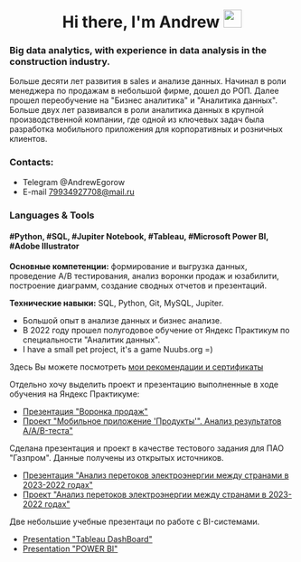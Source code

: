 <h1 align="center">Hi there, I'm Andrew
<img src="https://github.com/blackcater/blackcater/raw/main/images/Hi.gif" height="32"/></h1>

### Big data analytics, with experience in data analysis in the construction industry.
Больше десяти лет развития в sales и анализе данных. Начинал в роли менеджера по продажам в небольшой фирме, дошел до РОП. Далее прошел переобучение на "Бизнес аналитика" и "Аналитика данных".  Больше двух лет развивался в роли аналитика данных в крупной производственной компании, где одной из ключевых задач была разработка мобильного приложения для корпоративных и розничных клиентов.

### Сontacts:

- Telegram @AndrewEgorow
- E-mail   79934927708@mail.ru

### Languages & Tools
#### #Python, #SQL, #Jupiter Notebook, #Tableau, #Microsoft Power BI, #Adobe Illustrator

**Основные компетенции:** формирование и выгрузка данных, проведение А/В тестирования, анализ воронки продаж и юзабилити, построение диаграмм, создание сводных отчетов и презентаций.

**Технические навыки:** SQL, Python, Git, MySQL, Jupiter.

- Большой опыт в анализе данных и бизнес анализе.
- В 2022 году прошел полугодовое обучение от Яндекс Практикум по специальности "Аналитик данных".
- I have a small pet project, it's a game Nuubs.org =)

Здесь Вы можете посмотреть [мои рекомендации и сертификаты](https://github.com/aegorovspb/yandex_data_analyst_projects_eng/tree/main/certificate_and_reference)

Отдельно хочу выделить проект  и презентацию выполненные в ходе обучения на Яндекс Практикуме:


- [Презентация "Воронка продаж"](https://github.com/aegorovspb/yandex_data_analyst_projects_eng/tree/main/08_aab_test_presentation)
- [Проект "Мобильное приложение 'Продукты'". Анализ результатов A/A/B-теста"](https://github.com/aegorovspb/yandex_data_analysis_projects_ru/blob/main/08_aab_test_app.ipynb)


Сделана презентация и проект в качестве тестового задания для ПАО "Газпром".
Данные получены из открытых источников.

- [Презентация "Анализ перетоков электроэнергии между странами в 2023-2022 годах"](https://github.com/aegorovspb/energy/tree/main/energy_png)
- [Проект "Анализ перетоков электроэнергии между странами в 2023-2022 годах"](https://github.com/aegorovspb/energy/blob/main/energy_flow.ipynb)


Две небольшие учебные презентаци по работе с BI-системами.

- [Presentation "Tableau DashBoard"](https://github.com/aegorovspb/yandex_data_analyst_projects_eng/tree/main/tableau)
- [Presentation "POWER BI"](https://github.com/aegorovspb/yandex_data_analyst_projects_eng/tree/main/power_bi)






